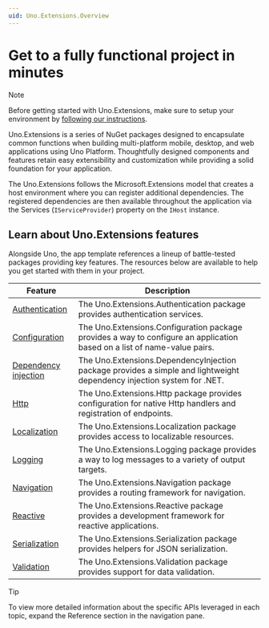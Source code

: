 ```yaml
---
uid: Uno.Extensions.Overview
---
```

# Get to a fully functional project in minutes

> [!NOTE]
> Before getting started with Uno.Extensions, make sure to setup your environment by [following our instructions](xref:Uno.GetStarted.vs2022).

Uno.Extensions is a series of NuGet packages designed to encapsulate common functions when building multi-platform mobile, desktop, and web applications using Uno Platform. Thoughtfully designed components and features retain easy extensibility and customization while providing a solid foundation for your application.

The Uno.Extensions follows the Microsoft.Extensions model that creates a host environment where you can register additional dependencies. The registered dependencies are then available throughout the application via the Services (`IServiceProvider`) property on the `IHost` instance.

## Learn about Uno.Extensions features

Alongside Uno, the app template references a lineup of battle-tested packages providing key features. The resources below are available to help you get started with them in your project.

|Feature|Description|
|---|---|
|[Authentication](xref:Uno.Extensions.Authentication.HowToAuthentication)|The Uno.Extensions.Authentication package provides authentication services.|
|[Configuration](xref:Uno.Extensions.Configuration.HowToConfiguration)|The Uno.Extensions.Configuration package provides a way to configure an application based on a list of name-value pairs.|
|[Dependency injection](xref:Uno.Extensions.DependencyInjection.HowToDependencyInjection)|The Uno.Extensions.DependencyInjection package provides a simple and lightweight dependency injection system for .NET.|
|[Http](xref:Uno.Extensions.Http.Overview)|The Uno.Extensions.Http package provides configuration for native Http handlers and registration of endpoints.|
|[Localization](xref:Uno.Extensions.Localization.HowToUseLocalization)|The Uno.Extensions.Localization package provides access to localizable resources.|
|[Logging](xref:Uno.Extensions.Logging.UseLogging)|The Uno.Extensions.Logging package provides a way to log messages to a variety of output targets.|
|[Navigation](xref:Uno.Extensions.Navigation.HowToNavigateBetweenPages)|The Uno.Extensions.Navigation package provides a routing framework for navigation.|
|[Reactive](xref:Uno.Extensions.Reactive.General)|The Uno.Extensions.Reactive package provides a development framework for reactive applications.|
|[Serialization](xref:Uno.Extensions.Serialization.Overview)|The Uno.Extensions.Serialization package provides helpers for JSON serialization.|
|[Validation](xref:Uno.Extensions.Validation.Overview)|The Uno.Extensions.Validation package provides support for data validation.|

> [!TIP]
> To view more detailed information about the specific APIs leveraged in each topic, expand the Reference section in the navigation pane.
